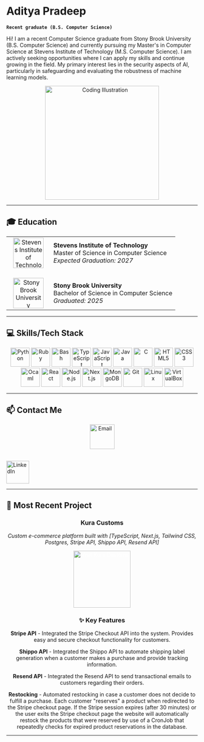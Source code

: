 # Aditya Pradeep

**`Recent graduate (B.S. Computer Science)`**

Hi! I am a recent Computer Science graduate from Stony Brook University (B.S. Computer Science) and currently pursuing my Master's in Computer Science at Stevens Institute of Technology (M.S. Computer Science). I am actively seeking opportunities where I can apply my skills and continue growing in the field. My primary interest lies in the security aspects of AI, particularly in safeguarding and evaluating the robustness of machine learning models.

<p align="center">
  <img src="https://media.tenor.com/5ry-200hErMAAAAM/hacker-hacker-man.gif" width="300" alt="Coding Illustration"/>
</p>

---

## 🎓 Education

<table>
  <tr>
    <td align="center" width="100">
      <img src="https://web.stevens.edu/news/newspoints/brand-logos/Stevens-Apparel-Color-R.png" width="80" alt="Stevens Institute of Technology"/>
    </td>
    <td>
      <strong>Stevens Institute of Technology</strong><br/>
      Master of Science in Computer Science<br/>
      <em>Expected Graduation: 2027</em>
    </td>
  </tr>
  <tr>
    <td colspan="2" style="height: 20px;"></td>
  </tr>
  <tr>
    <td align="center" width="100">
      <img src="https://encrypted-tbn0.gstatic.com/images?q=tbn:ANd9GcSd4pEEUlMukNHjK5JcjCsoAWx00WX4c8X8uw&s" width="80" alt="Stony Brook University"/>
    </td>
    <td>
      <strong>Stony Brook University</strong><br/>
      Bachelor of Science in Computer Science<br/>
      <em>Graduated: 2025</em>
    </td>
  </tr>
</table>

---

## 💻 Skills/Tech Stack

<p align="center">
  <img src="https://cdn.jsdelivr.net/gh/devicons/devicon/icons/python/python-original.svg" width="50" alt="Python"/>
  <img src="https://cdn.jsdelivr.net/gh/devicons/devicon/icons/ruby/ruby-original.svg" width="50" alt="Ruby"/>
  <img src="https://cdn.jsdelivr.net/gh/devicons/devicon/icons/bash/bash-original.svg" width="50" alt="Bash"/>
  <img src="https://cdn.jsdelivr.net/gh/devicons/devicon/icons/typescript/typescript-original.svg" width="50" alt="TypeScript"/>
  <img src="https://cdn.jsdelivr.net/gh/devicons/devicon/icons/javascript/javascript-original.svg" width="50" alt="JavaScript"/>
  <img src="https://cdn.jsdelivr.net/gh/devicons/devicon/icons/java/java-original.svg" width="50" alt="Java"/>
  <img src="https://cdn.jsdelivr.net/gh/devicons/devicon/icons/c/c-original.svg" width="50" alt="C"/>
  <img src="https://cdn.jsdelivr.net/gh/devicons/devicon/icons/html5/html5-original.svg" width="50" alt="HTML5"/>
  <img src="https://cdn.jsdelivr.net/gh/devicons/devicon/icons/css3/css3-original.svg" width="50" alt="CSS3"/>
  <img src="https://cdn.jsdelivr.net/gh/devicons/devicon/icons/ocaml/ocaml-original.svg" width="50" alt="Ocaml"/>
  <img src="https://cdn.jsdelivr.net/gh/devicons/devicon/icons/react/react-original.svg" width="50" alt="React"/>
  <img src="https://cdn.jsdelivr.net/gh/devicons/devicon/icons/nodejs/nodejs-original.svg" width="50" alt="Node.js"/>
  <img src="https://cdn.jsdelivr.net/gh/devicons/devicon/icons/nextjs/nextjs-original.svg" width="50" alt="Next.js"/>
  <img src="https://cdn.jsdelivr.net/gh/devicons/devicon/icons/mongodb/mongodb-original.svg" width="50" alt="MongoDB"/>
  <img src="https://cdn.jsdelivr.net/gh/devicons/devicon/icons/git/git-original.svg" width="50" alt="Git"/>
  <img src="https://cdn.jsdelivr.net/gh/devicons/devicon/icons/linux/linux-original.svg" width="50" alt="Linux"/>
  <img src="https://upload.wikimedia.org/wikipedia/commons/d/d5/Virtualbox_logo.png" width="50" alt="VirtualBox"/>
</p>

---

## 📫 Contact Me

<p align="center">
  <a href="mailto:adi112415@yahoo.com">
    <img src="https://cdn-icons-png.flaticon.com/512/6711/6711567.png" width="65" alt="Email"/>
  </a>
  <div>&nbsp;</div>

  <a href="https://www.linkedin.com/in/apradeep23/" target="_blank">
    <img src="https://cdn.jsdelivr.net/gh/devicons/devicon/icons/linkedin/linkedin-original.svg" width="60" alt="LinkedIn"/>
  </a>
</p>

---

## 🚀 Most Recent Project

<div align="center">
  
  <h3>Kura Customs</h3>

  <p><em>Custom e-commerce platform built with [TypeScript, Next.js, Tailwind CSS, Postgres, Stripe API, Shippo API, Resend API]</em></p>
  
  <a href="https://www.kuracustoms.com/" target="_blank">
    <img src="https://img.shields.io/badge/🌐%20Visit%20Live%20Site-ffabab?style=for-the-badge&labelColor=ffabab&color=ffabab" alt="Visit Kura Customs" width="150" style="color: white;"/>
  </a>
  
  ### ✨ Key Features
  
  **Stripe API** - Integrated the Stripe Checkout API into the system. Provides easy and secure checkout functionality for customers.
  
  **Shippo API** - Integrated the Shippo API to automate shipping label generation when a customer makes a purchase and provide tracking information.
  
  **Resend API** - Integrated the Resend API to send transactional emails to customers regarding their orders.
  
  **Restocking** - Automated restocking in case a customer does not decide to fulfill a purchase. Each customer "reserves" a product when redirected to the Stripe checkout page. If the Stripe session expires (after 30 minutes) or the user exits the Stripe checkout page the website will automatically restock the products that were reserved by use of a CronJob that repeatedly checks for expired product reservations in the database.
  
</div>

---